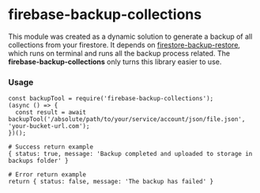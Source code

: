 # firebase-backup-collections

This module was created as a dynamic solution to generate a backup of all collections from your firestore. It depends on [firestore-backup-restore](https://github.com/user/repo/blob/branch/other_file.md), which runs on terminal and runs all the backup process related. The **firebase-backup-collections** only turns this library easier to use.

### Usage
```
const backupTool = require('firebase-backup-collections');
(async () => {
  const result = await backupTool('/absolute/path/to/your/service/account/json/file.json', 'your-bucket-url.com');
})();

# Success return example
{ status: true, message: 'Backup completed and uploaded to storage in backups folder' }

# Error return example
return { status: false, message: 'The backup has failed' }
```